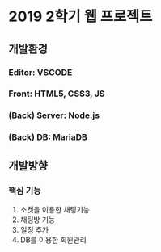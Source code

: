 
# 2019 2학기 웹 프로젝트

## 개발환경

### Editor: VSCODE
### Front: HTML5, CSS3, JS
### (Back) Server: Node.js
### (Back) DB: MariaDB

## 개발방향
### 핵심 기능

1. 소켓을 이용한 채팅기능
2. 채팅방 기능
3. 일정 추가
4. DB를 이용한 회원관리